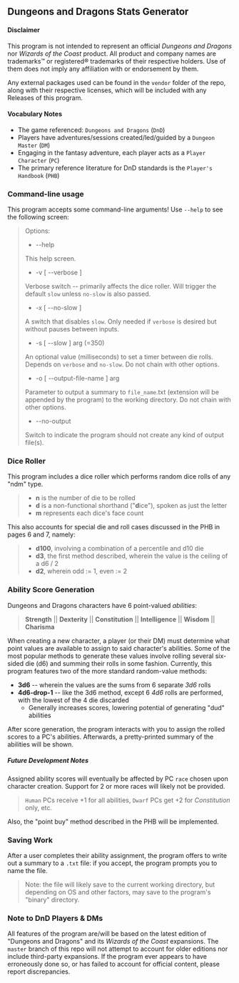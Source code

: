 ## Dungeons and Dragons Stats Generator

#### Disclaimer
This program is not intended to represent an official *Dungeons and Dragons* nor *Wizards of the Coast* product. All product and company names are trademarks™ or registered® trademarks of their respective holders. Use of them does not imply any affiliation with or endorsement by them.

Any external packages used can be found in the `vendor` folder of the repo, along with their respective licenses, which will be included with any Releases of this program.

#### Vocabulary Notes
* The game referenced: `Dungeons and Dragons` (`DnD`)
* Players have adventures/sessions created/led/guided by a `Dungeon Master` (`DM`)
* Engaging in the fantasy adventure, each player acts as a `Player Character` (`PC`)
* The primary reference literature for DnD standards is the `Player's Handbook` (`PHB`)

### Command-line usage
This program accepts some command-line arguments!
Use `--help` to see the following screen:
> Options:
>
> * --help
>
> This help screen.
>                              
> * -v [ --verbose ]
>
> Verbose switch -- primarily affects the dice roller. Will trigger the default `slow` unless `no-slow` is also passed.
>                              
> * -x [ --no-slow ]
>
> A switch that disables `slow`. Only needed if  `verbose` is desired but without pauses between inputs.
>                              
> * -s [ --slow ] arg (=350)
>
> An optional value (milliseconds) to set a timer between die rolls. Depends on `verbose` and `no-slow`. Do not chain with other options.
>                              
> * -o [ --output-file-name ] arg
>
> Parameter to output a summary to `file_name`.txt (extension will be appended by 
> the program) to the working directory. Do not 
> chain with other options.
>                              
> * --no-output
>
> Switch to indicate the program should not 
> create any kind of output file(s).

### Dice Roller
This program includes a dice roller which performs random dice rolls of any "ndm" type. 
> * **n** is the number of die to be rolled
> * **d** is a non-functional shorthand ("**d**ice"), spoken as just the letter 
> * **m** represents each dice's face count

This also accounts for special die and roll cases discussed in the PHB in pages 6 and 7, namely:
> * **d100**, involving a combination of a percentile and d10 die
> * **d3**, the first method described, wherein the value is the ceiling of a d6 / 2
> * **d2**, wherein odd := 1, even := 2

### Ability Score Generation
Dungeons and Dragons characters have 6 point-valued *abilities*:
> **Strength** || **Dexterity** || **Constitution** || **Intelligence** || **Wisdom** || **Charisma**

When creating a new character, a player (or their DM) must determine what point values are available to assign to said character's abilities. Some of the most popular methods to generate these values involve rolling several six-sided die (d6) and summing their rolls in some fashion. Currently, this program features two of the more standard random-value methods:
* **3d6** -- wherein the values are the sums from 6 separate *3d6* rolls
* **4d6-drop-1** -- like the 3d6 method, except 6 *4d6* rolls are performed, with the lowest of the 4 die discarded
  * Generally increases scores, lowering potential of generating "dud" abilities

After score generation, the program interacts with you to assign the rolled scores to a PC's abilities. Afterwards, a pretty-printed summary of the abilities will be shown.

##### Future Development Notes
Assigned ability scores will eventually be affected by PC `race` chosen upon character creation. Support for 2 or more races will likely not be provided.
> `Human` PCs receive +1 for all abilities, `Dwarf` PCs get +2 for *Constitution* only, etc.

Also, the "point buy" method described in the PHB will be implemented.

### Saving Work
After a user completes their ability assignment, the program offers to write out a summary to a `.txt` file: if you accept, the program prompts you to name the file.
> Note: the file will likely save to the current working directory, but depending on OS and other factors, may save to the program's "binary" directory.

### Note to DnD Players & DMs
All features of the program are/will be based on the latest edition of "Dungeons and Dragons" and its *Wizards of the Coast* expansions. The `master` branch of this repo will not attempt to account for older editions nor include third-party expansions. If the program ever appears to have erroneously done so, or has failed to account for official content, please report discrepancies.
